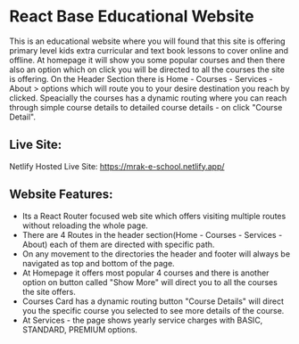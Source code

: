 # React Base Educational Website

This is an educational website where you will found that this site is offering primary level kids extra curricular and text book lessons to cover online and offline. At homepage it will show you some popular courses and then there also an option which on click you will be directed to all the courses the site is offering. On the Header Section there is Home - Courses - Services - About > options which will route you to your desire destination you reach by clicked. Speacially the courses has a dynamic routing where you can reach through simple course details to detailed course details - on click "Course Detail".

## Live Site:
Netlify Hosted Live Site: https://mrak-e-school.netlify.app/

## Website Features:
* Its a React Router focused web site which offers visiting multiple routes without reloading the whole page.
* There are 4 Routes in the header section(Home - Courses - Services - About) each of them are directed with specific path.
* On any movement to the directories the header and footer will always be navigated as top and bottom of the page.
* At Homepage it offers most popular 4 courses and there is another option on button called "Show More" will direct you to all the courses the site offers.
* Courses Card has a dynamic routing button "Course Details" will direct you the specific course you selected to see more details of the course.
* At Services - the page shows yearly service charges with BASIC, STANDARD, PREMIUM options.
 
